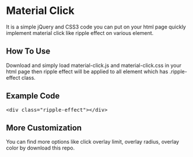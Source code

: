# Material Click

It is a simple jQuery and CSS3 code you can put on your html page quickly implement material click like ripple effect on various element.


## How To Use

Download and simply load material-click.js and material-click.css in your html page then ripple effect will be applied to all element which has .ripple-effect class.


## Example Code

<pre>&lt;div class="ripple-effect"&gt;&lt;/div&gt;</pre>


## More Customization

You can find more options like click overlay limit, overlay radius, overlay color by download this repo.
